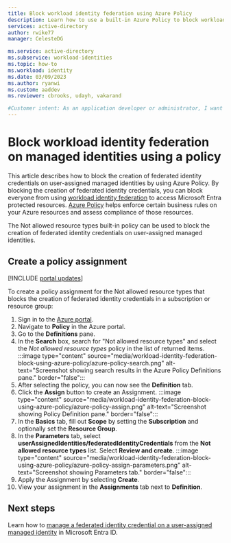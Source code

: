 ```yaml
---
title: Block workload identity federation using Azure Policy
description: Learn how to use a built-in Azure Policy to block workload identity federation on user-assigned managed identities. Govern the use of federated identity credentials on managed identities so that no one can access Microsoft Entra protected resources from external workloads.
services: active-directory
author: rwike77
manager: CelesteDG

ms.service: active-directory
ms.subservice: workload-identities
ms.topic: how-to
ms.workload: identity
ms.date: 03/09/2023
ms.author: ryanwi
ms.custom: aaddev
ms.reviewer: cbrooks, udayh, vakarand

#Customer intent: As an application developer or administrator, I want to block the creation of a federated credential on a managed identity so I can block everyone from using workload identity federation.
---
```


# Block workload identity federation on managed identities using a policy

This article describes how to block the creation of federated identity credentials on user-assigned managed identities by using Azure Policy. By blocking the creation of federated identity credentials, you can block everyone from using [workload identity federation](workload-identity-federation.md) to access Microsoft Entra protected resources. [Azure Policy](/azure/governance/policy/overview) helps enforce certain business rules on your Azure resources and assess compliance of those resources.

The Not allowed resource types built-in policy can be used to block the creation of federated identity credentials on user-assigned managed identities.

## Create a policy assignment

[!INCLUDE [portal updates](~/includes/portal-update.md)]

To create a policy assignment for the Not allowed resource types that blocks the creation of federated identity credentials in a subscription or resource group:

1. Sign in to the [Azure portal](https://portal.azure.com).
1. Navigate to **Policy** in the Azure portal.
1. Go to the **Definitions** pane.
1. In the **Search** box, search for "Not allowed resource types" and select the *Not allowed resource types* policy in the list of returned items.
    :::image type="content" source="media/workload-identity-federation-block-using-azure-policy/azure-policy-search.png" alt-text="Screenshot showing search results in the Azure Policy Definitions pane." border="false":::
1. After selecting the policy, you can now see the **Definition** tab.
1. Click the **Assign** button to create an Assignment.
    :::image type="content" source="media/workload-identity-federation-block-using-azure-policy/azure-policy-assign.png" alt-text="Screenshot showing Policy Definition pane." border="false":::
1. In the **Basics** tab, fill out **Scope** by setting the **Subscription** and optionally set the **Resource Group**.
1. In the **Parameters** tab, select **userAssignedIdentities/federatedIdentityCredentials** from the **Not allowed resource types** list.  Select **Review and create**.
    :::image type="content" source="media/workload-identity-federation-block-using-azure-policy/azure-policy-assign-parameters.png" alt-text="Screenshot showing Parameters tab." border="false":::
1. Apply the Assignment by selecting  **Create**.
1. View your assignment in the **Assignments** tab next to **Definition**.

## Next steps

Learn how to [manage a federated identity credential on a user-assigned managed identity](workload-identity-federation-create-trust-user-assigned-managed-identity.md) in Microsoft Entra ID.
